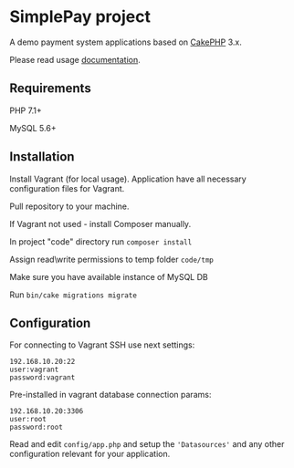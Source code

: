 # SimplePay project

A demo payment system applications based on [CakePHP](https://cakephp.org) 3.x.

Please read usage [documentation](https://github.com/Bobuin/simple-pay/blob/master/code/README.md).

## Requirements

PHP 7.1+

MySQL 5.6+

## Installation

Install Vagrant (for local usage).
Application have all necessary configuration files for Vagrant.

Pull repository to your machine.

If Vagrant not used - install Composer manually.

In project "code" directory run `composer install`

Assign read\write permissions to temp folder `code/tmp`

Make sure you have available instance of MySQL DB

Run `bin/cake migrations migrate`

## Configuration

For connecting to Vagrant SSH use next settings:

    192.168.10.20:22
    user:vagrant
    password:vagrant

Pre-installed in vagrant database connection params:

    192.168.10.20:3306
    user:root
    password:root

Read and edit `config/app.php` and setup the `'Datasources'` and any other
configuration relevant for your application.
